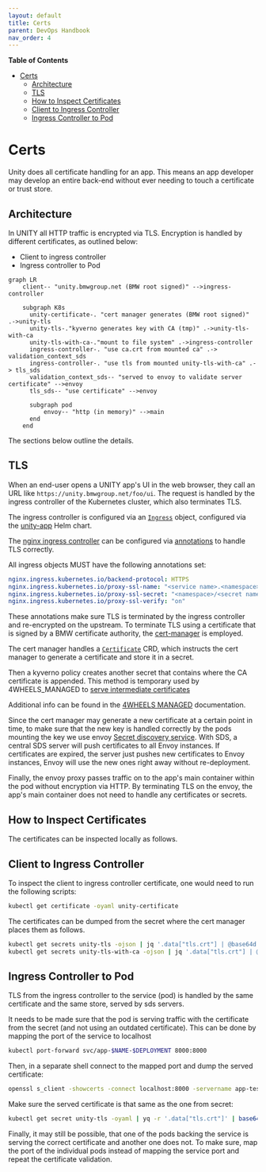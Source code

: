 ```yaml
---
layout: default
title: Certs
parent: DevOps Handbook
nav_order: 4
---
```


**Table of Contents**

<!-- START doctoc generated TOC please keep comment here to allow auto update -->
<!-- DON'T EDIT THIS SECTION, INSTEAD RE-RUN doctoc TO UPDATE -->

- [Certs](#certs)
    - [Architecture](#architecture)
    - [TLS](#tls)
    - [How to Inspect Certificates](#how-to-inspect-certificates)
    - [Client to Ingress Controller](#client-to-ingress-controller)
    - [Ingress Controller to Pod](#ingress-controller-to-pod)

<!-- END doctoc generated TOC please keep comment here to allow auto update -->

# Certs

Unity does all certificate handling for an app. This means an app developer may develop an entire back-end without
ever needing to touch a certificate or trust store.

## Architecture

In UNITY all HTTP traffic is encrypted via TLS. Encryption is handled by different certificates, as outlined below:

* Client to ingress controller
* Ingress controller to Pod

```mermaid
graph LR
    client-- "unity.bmwgroup.net (BMW root signed)" -->ingress-controller

    subgraph K8s
      unity-certificate-. "cert manager generates (BMW root signed)" .->unity-tls
      unity-tls-."kyverno generates key with CA (tmp)" .->unity-tls-with-ca
      unity-tls-with-ca-."mount to file system" .->ingress-controller
      ingress-controller-. "use ca.crt from mounted ca" .-> validation_context_sds
      ingress-controller-. "use tls from mounted unity-tls-with-ca" .-> tls_sds
      validation_context_sds-- "served to envoy to validate server certificate" -->envoy
      tls_sds-- "use certificate" -->envoy

      subgraph pod
          envoy-- "http (in memory)" -->main
      end
    end
```

The sections below outline the details.

## TLS

When an end-user opens a UNITY app's UI in the web browser, they call an URL like `https://unity.bmwgroup.net/foo/ui`.
The request is handled by the ingress controller of the Kubernetes cluster, which also terminates TLS.

The ingress controller is configured via
an [`Ingress`](https://kubernetes.io/docs/concepts/services-networking/ingress/) object, configured via the
[unity-app](https://atc-github.azure.cloud.bmw/UNITY/unity-helm-charts/tree/main/charts/unity-app) Helm chart.

The [nginx ingress controller](https://github.com/kubernetes/ingress-nginx) can be configured
via [annotations](https://github.com/kubernetes/ingress-nginx/blob/main/docs/user-guide/nginx-configuration/annotations.md)
to handle TLS correctly.

All ingress objects MUST have the following annotations set:

```yaml
nginx.ingress.kubernetes.io/backend-protocol: HTTPS
nginx.ingress.kubernetes.io/proxy-ssl-name: "<service name>.<namespace>.svc.cluster.local"
nginx.ingress.kubernetes.io/proxy-ssl-secret: "<namespace>/<secret name>"
nginx.ingress.kubernetes.io/proxy-ssl-verify: "on"
```

These annotations make sure TLS is terminated by the ingress controller and re-encrypted on the upstream.
To terminate TLS using a certificate that is signed by a BMW certificate authority,
the [cert-manager](https://cert-manager.io) is employed.

The cert manager handles a [`Certificate`](https://cert-manager.io/docs/usage/certificate/) CRD, which instructs the
cert manager to generate a certificate and store it in a secret.

Then a kyverno policy creates another secret that contains where the CA certificate is appended.
This method is temporary used by 4WHEELS_MANAGED
to [serve intermediate certificates](https://developer.bmwgroup.net/docs/4wheels-managed/applications_integration/certificates/#serve-intermediate-certificates)

Additional info can be found in
the [4WHEELS MANAGED](https://developer.bmwgroup.net/docs/4wheels-managed/applications_integration/certificates/)
documentation.

Since the cert manager may generate a new certificate at a certain
point in time, to make sure that the new key is handled correctly by the pods mounting the key we use
envoy [Secret discovery service](https://www.envoyproxy.io/docs/envoy/latest/configuration/security/secret).
With SDS, a central SDS server will push certificates to all Envoy instances. If certificates are expired, the server
just pushes new certificates to Envoy instances, Envoy will use the new ones right away without re-deployment.

Finally, the envoy proxy passes traffic on to the app's main container within the pod without encryption via HTTP.
By terminating TLS on the envoy, the app's main container does not need to handle any certificates or secrets.

## How to Inspect Certificates

The certificates can be inspected locally as follows.

## Client to Ingress Controller

To inspect the client to ingress controller certificate, one would need to run the following scripts:

```bash
kubectl get certificate -oyaml unity-certificate
```

The certificates can be dumped from the secret where the cert manager places them as follows.

```bash
kubectl get secrets unity-tls -ojson | jq '.data["tls.crt"] | @base64d' -r
kubectl get secrets unity-tls-with-ca -ojson | jq '.data["tls.crt"] | @base64d' -r
```

## Ingress Controller to Pod

TLS from the ingress controller to the service (pod) is handled by the same certificate and the same store, served by
sds servers.

It needs to be made sure that the pod is serving traffic with the certificate from the secret (and not using an
outdated certificate).
This can be done by mapping the port of the service to localhost

```bash
kubectl port-forward svc/app-$NAME-$DEPLOYMENT 8000:8000
```

Then, in a separate shell connect to the mapped port and dump the served certificate:

```bash
openssl s_client -showcerts -connect localhost:8000 -servername app-test-api </dev/null 2>/dev/null
```

Make sure the served certificate is that same as the one from secret:

```bash
kubectl get secret unity-tls -oyaml | yq -r '.data["tls.crt"]' | base64 -D
```

Finally, it may still be possible, that one of the pods backing the service is serving the correct certificate and
another one does not. To make sure, map the port of the individual pods instead of mapping the service port and repeat
the certificate validation.

